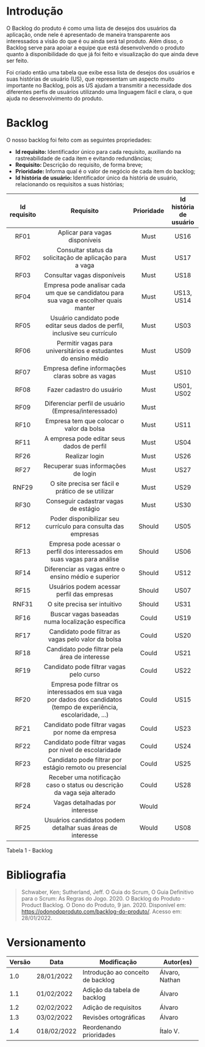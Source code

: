 # Introdução

O Backlog do produto é como uma lista de desejos dos usuários da aplicação, onde nele é apresentado
de maneira transparente aos interessados a visão do que é ou ainda será tal produto. Além disso, o
Backlog serve para apoiar a equipe que está desenvolvendo o produto quanto à disponibilidade do que já
foi feito e visualização do que ainda deve ser feito.


Foi criado então uma tabela que exibe essa lista de desejos dos usuários e suas
histórias de usuário (US), que representam um aspecto muito importante no Backlog, pois as US ajudam
a transmitir a necessidade dos diferentes perfis de usuários utilizando uma linguagem fácil e clara,
o que ajuda no desenvolvimento do produto.


# Backlog

O nosso backlog foi feito com as seguintes propriedades:

- <b>Id requisito: </b>Identificador único para cada requisito, auxiliando na rastreabilidade de cada item e evitando redundâncias;
- <b>Requisito: </b>Descrição do requisito, de forma breve;
- <b>Prioridade: </b>Informa qual é o valor de negócio de cada item do backlog;
- <b>Id história de usuário: </b>Identificador único da história de usuário, relacionando os requisitos a suas histórias;

| Id requisito | Requisito | Prioridade | Id história de usuário |
|:--:|:--:|:--:|:--:|
| RF01 | Aplicar para vagas disponíveis | Must | US16 |
| RF02 | Consultar status da solicitação de aplicação para a vaga | Must | US17 |
| RF03 | Consultar vagas disponíveis | Must | US18 |
| RF04 | Empresa pode analisar cada um que se candidatou para sua vaga e escolher quais manter | Must | US13, US14 |
| RF05 | Usuário candidato pode editar seus dados de perfil, inclusive seu currículo | Must | US03 |
| RF06 | Permitir vagas para universitários e estudantes do ensino médio | Must | US09 |
| RF07 | Empresa define informações claras sobre as vagas | Must | US10 |
| RF08 | Fazer cadastro do usuário | Must | US01, US02 |
| RF09 | Diferenciar perfil de usuário (Empresa/interessado) | Must |  |
| RF10 | Empresa tem que colocar o valor da bolsa | Must | US11 |
| RF11 | A empresa pode editar seus dados de perfil | Must | US04 |
| RF26 | Realizar login | Must | US26 |
| RF27 | Recuperar suas informações de login | Must | US27 |
| RNF29 | O site precisa ser fácil e prático de se utilizar | Must | US29 |
| RF30 | Conseguir cadastrar vagas de estágio | Must | US30 |
| RF12 | Poder disponibilizar seu currículo para consulta das empresas | Should | US05 |
| RF13 | Empresa pode acessar o perfil dos interessados em suas vagas para análise | Should | US06 |
| RF14 | Diferenciar as vagas entre o ensino médio e superior | Should | US12 |
| RF15 | Usuários podem acessar perfil das empresas | Should | US07 |
| RNF31 | O site precisa ser intuitivo | Should | US31 |
| RF16 | Buscar vagas baseadas numa localização específica | Could | US19 |
| RF17 | Candidato pode filtrar as vagas pelo valor da bolsa | Could | US20 |
| RF18 | Candidato pode filtrar pela área de interesse | Could | US21 |
| RF19 | Candidato pode filtrar vagas pelo curso | Could | US22 |
| RF20 | Empresa pode filtrar os interessados em sua vaga por dados dos candidatos (tempo de experiência, escolaridade, ...) | Could | US15 |
| RF21 | Candidato pode filtrar vagas por nome da empresa | Could | US23 |
| RF22 | Candidato pode filtrar vagas por nível de escolaridade | Could | US24 |
| RF23 | Candidato pode filtrar por estágio remoto ou presencial | Could | US25 |
| RF28 | Receber uma notificação caso o status ou descrição da vaga seja alterado | Could | US28 |
| RF24 | Vagas detalhadas por interesse | Would |  |
| RF25 | Usuários candidatos podem detalhar suas áreas de interesse | Would | US08 |


<figcaption>Tabela 1 - Backlog</figcaption>

# Bibliografia

> Schwaber, Ken; Sutherland, Jeff. O Guia do Scrum, O Guia Definitivo para o Scrum: As Regras do Jogo. 2020.
> O Backlog do Produto - Product Backlog. O Dono do Produto, 9 jan. 2020. Disponível em: <https://odonodoproduto.com/backlog-do-produto/>. Acesso em: 28/01/2022.

# Versionamento

Versão | Data | Modificação | Autor(es) |
|--|--|--|--|
| 1.0 | 28/01/2022 | Introdução ao conceito de backlog | Álvaro, Nathan |
| 1.1 | 01/02/2022 | Adição da tabela de backlog | Álvaro |
| 1.2 | 02/02/2022 | Adição de requisitos | Álvaro |
| 1.3 | 03/02/2022 | Revisões ortográficas | Álvaro |
| 1.4 | 018/02/2022 | Reordenando prioridades | Ítalo V. |